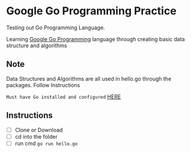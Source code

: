 # Google Go Programming Practice
Testing out Go Programming Language.

Learning [Google Go Programming](https://golang.org/) language through creating basic data structure and algorithms


## Note
Data Structures and Algorithms are all used in hello.go through the packages.
Follow Instructions


`Must have Go installed and configured` [HERE](https://golang.org/doc/install)
## Instructions
- [ ] Clone or Download
- [ ] cd into the folder
- [ ] run cmd `go run hello.go`
